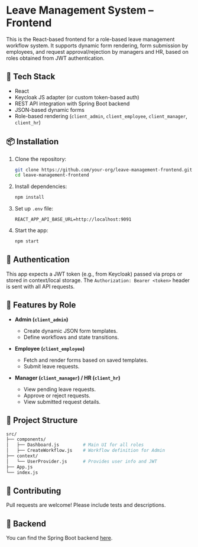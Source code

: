 
# Leave Management System – Frontend

This is the React-based frontend for a role-based leave management workflow system. It supports dynamic form rendering, form submission by employees, and request approval/rejection by managers and HR, based on roles obtained from JWT authentication.

## 🔧 Tech Stack

- React
- Keycloak JS adapter (or custom token-based auth)
- REST API integration with Spring Boot backend
- JSON-based dynamic forms
- Role-based rendering (`client_admin`, `client_employee`, `client_manager`, `client_hr`)

## 📦 Installation

1. Clone the repository:
   ```bash
   git clone https://github.com/your-org/leave-management-frontend.git
   cd leave-management-frontend
   ```

2. Install dependencies:
   ```bash
   npm install
   ```

3. Set up `.env` file:
   ```env
   REACT_APP_API_BASE_URL=http://localhost:9091
   ```

4. Start the app:
   ```bash
   npm start
   ```

## 🔐 Authentication

This app expects a JWT token (e.g., from Keycloak) passed via props or stored in context/local storage. The `Authorization: Bearer <token>` header is sent with all API requests.

## 🚀 Features by Role

- **Admin (`client_admin`)**
  - Create dynamic JSON form templates.
  - Define workflows and state transitions.

- **Employee (`client_employee`)**
  - Fetch and render forms based on saved templates.
  - Submit leave requests.

- **Manager (`client_manager`) / HR (`client_hr`)**
  - View pending leave requests.
  - Approve or reject requests.
  - View submitted request details.

## 📂 Project Structure

```bash
src/
├── components/
│   ├── Dashboard.js         # Main UI for all roles
│   ├── CreateWorkflow.js    # Workflow definition for Admin
├── context/
│   └── UserProvider.js      # Provides user info and JWT
├── App.js
└── index.js
```

## 🤝 Contributing

Pull requests are welcome! Please include tests and descriptions.

## 🔗 Backend

You can find the Spring Boot backend [here](../leave-management-backend/README.md).
